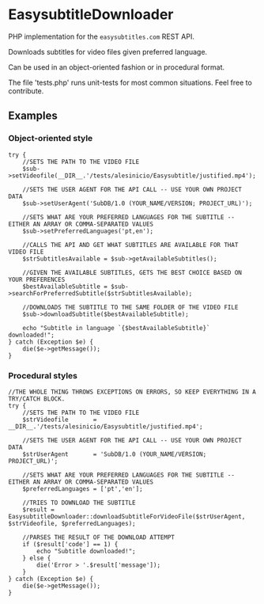 # EasysubtitleDownloader
PHP implementation for the `easysubtitles.com` REST API. 

Downloads subtitles for video files given preferred language.

Can be used in an object-oriented fashion or in procedural format.

The file 'tests.php' runs unit-tests for most common situations. Feel free to contribute.

## Examples
### Object-oriented style
	try {
		//SETS THE PATH TO THE VIDEO FILE
		$sub->setVideofile(__DIR__.'/tests/alesinicio/Easysubtitle/justified.mp4');
		
		//SETS THE USER AGENT FOR THE API CALL -- USE YOUR OWN PROJECT DATA
		$sub->setUserAgent('SubDB/1.0 (YOUR_NAME/VERSION; PROJECT_URL)');
		
		//SETS WHAT ARE YOUR PREFERRED LANGUAGES FOR THE SUBTITLE -- EITHER AN ARRAY OR COMMA-SEPARATED VALUES
		$sub->setPreferredLanguages('pt,en');
		
		//CALLS THE API AND GET WHAT SUBTITLES ARE AVAILABLE FOR THAT VIDEO FILE
		$strSubtitlesAvailable = $sub->getAvailableSubtitles();
		
		//GIVEN THE AVAILABLE SUBTITLES, GETS THE BEST CHOICE BASED ON YOUR PREFERENCES
		$bestAvailableSubtitle = $sub->searchForPreferredSubtitle($strSubtitlesAvailable);
		
		//DOWNLOADS THE SUBTITLE TO THE SAME FOLDER OF THE VIDEO FILE
		$sub->downloadSubtitle($bestAvailableSubtitle);
		
		echo "Subtitle in language `{$bestAvailableSubtitle}` downloaded!";
	} catch (Exception $e) {
		die($e->getMessage());
	}

### Procedural styles
	//THE WHOLE THING THROWS EXCEPTIONS ON ERRORS, SO KEEP EVERYTHING IN A TRY/CATCH BLOCK.
	try {
		//SETS THE PATH TO THE VIDEO FILE
		$strVideofile		= __DIR__.'/tests/alesinicio/Easysubtitle/justified.mp4';
		
		//SETS THE USER AGENT FOR THE API CALL -- USE YOUR OWN PROJECT DATA
		$strUserAgent		= 'SubDB/1.0 (YOUR_NAME/VERSION; PROJECT_URL)';
		
		//SETS WHAT ARE YOUR PREFERRED LANGUAGES FOR THE SUBTITLE -- EITHER AN ARRAY OR COMMA-SEPARATED VALUES
		$preferredLanguages	= ['pt','en'];
	
		//TRIES TO DOWNLOAD THE SUBTITLE
		$result = EasysubtitleDownloader::downloadSubtitleForVideoFile($strUserAgent, $strVideofile, $preferredLanguages);
	
		//PARSES THE RESULT OF THE DOWNLOAD ATTEMPT
		if ($result['code'] == 1) {
			echo "Subtitle downloaded!";
		} else {
			die('Error > '.$result['message']);
		}
	} catch (Exception $e) {
		die($e->getMessage());
	}